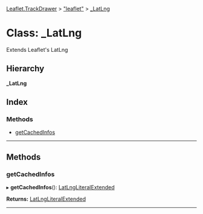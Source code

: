 [Leaflet.TrackDrawer](../README.md) > ["leaflet"](../modules/_leaflet_.md) > [_LatLng](../classes/_leaflet_._latlng.md)

# Class: _LatLng

Extends Leaflet's LatLng

## Hierarchy

**_LatLng**

## Index

### Methods

* [getCachedInfos](_leaflet_._latlng.md#getcachedinfos)

---

## Methods

<a id="getcachedinfos"></a>

###  getCachedInfos

▸ **getCachedInfos**(): [LatLngLiteralExtended](../interfaces/_leaflet_.trackstats.latlngliteralextended.md)

**Returns:** [LatLngLiteralExtended](../interfaces/_leaflet_.trackstats.latlngliteralextended.md)

___

